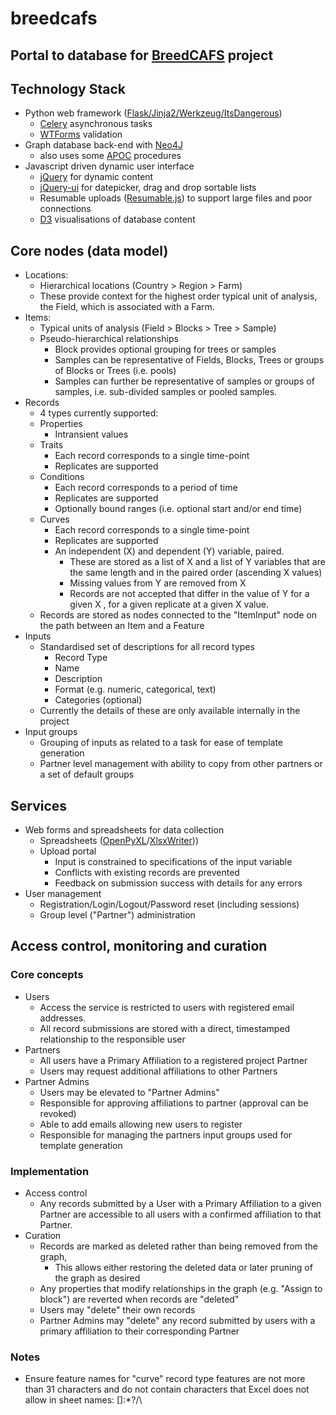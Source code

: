 # breedcafs

## Portal to database for [BreedCAFS](www.breedcafs.eu) project

## Technology Stack
 * Python web framework ([Flask/Jinja2/Werkzeug/ItsDangerous](https://github.com/pallets))
   * [Celery](https://github.com/celery/celery) asynchronous tasks
   * [WTForms](https://github.com/wtforms/wtforms) validation
 * Graph database back-end with [Neo4J](https://github.com/neo4j/neo4j)
   * also uses some [APOC](https://github.com/neo4j-contrib/neo4j-apoc-procedures) procedures
 * Javascript driven dynamic user interface
   * [jQuery](https://github.com/jquery/jquery) for dynamic content
   * [jQuery-ui](https://github.com/jquery/jquery-ui) for datepicker, drag and drop sortable lists
   * Resumable uploads ([Resumable.js](https://github.com/23/resumable.js/)) to support large files and poor connections
   * [D3](https://github.com/d3/d3) visualisations of database content

## Core nodes  (data model)
 * Locations:
   - Hierarchical locations (Country > Region > Farm)
   - These provide context for the highest order typical unit of analysis, the Field, which is associated with a Farm.
 * Items:
   - Typical units of analysis (Field > Blocks > Tree > Sample)
   - Pseudo-hierarchical relationships
     - Block provides optional grouping for trees or samples
     - Samples can be representative of Fields, Blocks, Trees or groups of Blocks or Trees (i.e. pools)
     - Samples can further be representative of samples or groups of samples, i.e. sub-divided samples or pooled samples.
 * Records
   * 4 types currently supported:
    * Properties
      - Intransient values
    * Traits
      - Each record corresponds to a single time-point
      - Replicates are supported
    * Conditions
      - Each record corresponds to a period of time
      - Replicates are supported
      - Optionally bound ranges (i.e. optional start and/or end time)
    * Curves
      - Each record corresponds to a single time-point
      - Replicates are supported
      - An independent (X) and dependent (Y) variable, paired.
        - These are stored as a list of X and a list of Y variables that are the same length 
      and in the paired order (ascending X values)
        - Missing values from Y are removed from X
        - Records are not accepted that differ in the value of Y for a given X , for a given replicate at a given X value.
   * Records are stored as nodes connected to the "ItemInput" node on the path between an Item and a Feature
 * Inputs
   * Standardised set of descriptions for all record types
     * Record Type
     * Name
     * Description
     * Format (e.g. numeric, categorical, text)
     * Categories (optional)
   * Currently the details of these are only available internally in the project
 * Input groups
   * Grouping of inputs as related to a task for ease of template generation
   * Partner level management with ability to copy from other partners or a set of default groups

## Services 
 * Web forms and spreadsheets for data collection
   * Spreadsheets ([OpenPyXL](https://openpyxl.readthedocs.io/en/stable/)/[XlsxWriter](https://xlsxwriter.readthedocs.io/)))
   * Upload portal
     * Input is constrained to specifications of the input variable 
     * Conflicts with existing records are prevented 
     * Feedback on submission success with details for any errors
 * User management
   * Registration/Login/Logout/Password reset (including sessions)
   * Group level ("Partner") administration

## Access control, monitoring and curation
### Core concepts
 * Users
   * Access the service is restricted to users with registered email addresses.
   * All record submissions are stored with a direct, timestamped relationship to the responsible user
 * Partners
   * All users have a Primary Affiliation to a registered project Partner
   * Users may request additional affiliations to other Partners 
 * Partner Admins 
   * Users may be elevated to "Partner Admins"
   * Responsible for approving affiliations to partner (approval can be revoked)
   * Able to add emails allowing new users to register
   * Responsible for managing the partners input groups used for template generation
 
### Implementation
 * Access control
   * Any records submitted by a User with a Primary Affiliation to a given Partner are accessible
    to all users with a confirmed affiliation to that Partner.
 * Curation
   * Records are marked as deleted rather than being removed from the graph,
     - This allows either restoring the deleted data or later pruning of the graph as desired
   * Any properties that modify relationships in the graph (e.g. "Assign to block")
    are reverted when records are "deleted"
   * Users may "delete" their own records
   * Partner Admins may "delete" any record submitted by users with a primary affiliation to their corresponding Partner 
   
### Notes
  * Ensure feature names for "curve" record type features are not more than 31 characters 
  and do not contain characters that Excel does not allow in sheet names: []:*?/\
